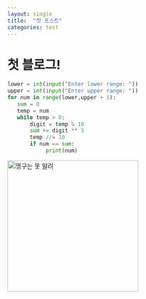 ```yaml
---
layout: single
title:  "첫 포스트"
categories: test
---
```


# 첫 블로그!

```python
lower = int(input("Enter lower range: "))    
upper = int(input("Enter upper range: "))    
for num in range(lower,upper + 1):    
   sum = 0    
   temp = num    
   while temp > 0:    
       digit = temp % 10    
       sum += digit ** 3    
       temp //= 10    
       if num == sum:    
            print(num)    
```

<img src="https://item.kakaocdn.net/do/93f6fdee16edbf3cb096127b68c495bdf604e7b0e6900f9ac53a43965300eb9a" title="" alt="맹구는 못 말려" width="294">
